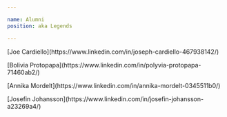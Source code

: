 ```yaml
---

name: Alumni
position: aka Legends

---
```


<p>[Joe Cardiello](https://www.linkedin.com/in/joseph-cardiello-467938142/)</p>
<p>[Bolivia Protopapa](https://www.linkedin.com/in/polyvia-protopapa-71460ab2/)</p>
<p>[Annika Mordelt](https://www.linkedin.com/in/annika-mordelt-0345511b0/)</p>
<p>[Josefin Johansson](https://www.linkedin.com/in/josefin-johansson-a23269a4/)</p>
